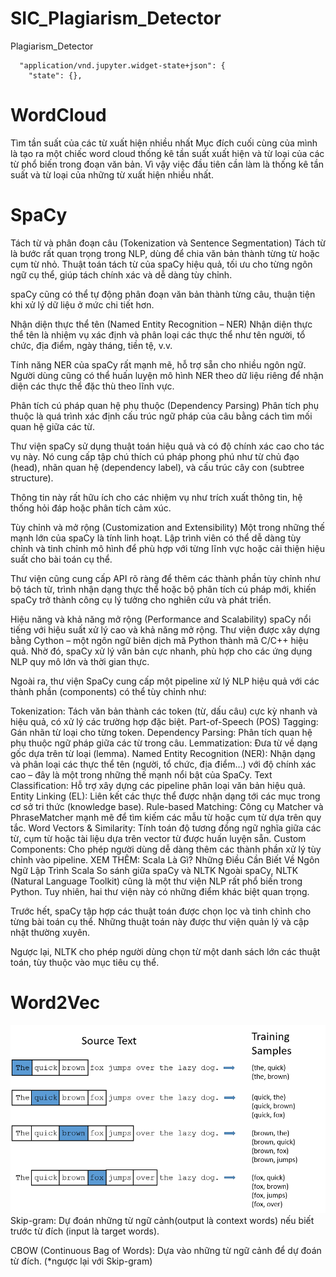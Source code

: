 # SIC_Plagiarism_Detector
Plagiarism_Detector


      "application/vnd.jupyter.widget-state+json": {
        "state": {},

<h1>WordCloud</h1>


Tìm tần suất của các từ xuất hiện nhiều nhất
Mục đích cuối cùng của mình là tạo ra một chiếc word cloud thống kê tần suất xuất hiện và từ loại của các từ phổ biến trong đoạn văn bản. Vì vậy việc đầu tiên cần làm là thống kê tần suất và từ loại của những từ xuất hiện nhiều nhất.




<h1>SpaCy</h1>

Tách từ và phân đoạn câu (Tokenization và Sentence Segmentation)
Tách từ là bước rất quan trọng trong NLP, dùng để chia văn bản thành từng từ hoặc cụm từ nhỏ. Thuật toán tách từ của spaCy hiệu quả, tối ưu cho từng ngôn ngữ cụ thể, giúp tách chính xác và dễ dàng tùy chỉnh.

spaCy cũng có thể tự động phân đoạn văn bản thành từng câu, thuận tiện khi xử lý dữ liệu ở mức chi tiết hơn.

Nhận diện thực thể tên (Named Entity Recognition – NER)
Nhận diện thực thể tên là nhiệm vụ xác định và phân loại các thực thể như tên người, tổ chức, địa điểm, ngày tháng, tiền tệ, v.v.

Tính năng NER của spaCy rất mạnh mẽ, hỗ trợ sẵn cho nhiều ngôn ngữ. Người dùng cũng có thể huấn luyện mô hình NER theo dữ liệu riêng để nhận diện các thực thể đặc thù theo lĩnh vực.

Phân tích cú pháp quan hệ phụ thuộc (Dependency Parsing)
Phân tích phụ thuộc là quá trình xác định cấu trúc ngữ pháp của câu bằng cách tìm mối quan hệ giữa các từ.

Thư viện spaCy sử dụng thuật toán hiệu quả và có độ chính xác cao cho tác vụ này. Nó cung cấp tập chú thích cú pháp phong phú như từ chủ đạo (head), nhãn quan hệ (dependency label), và cấu trúc cây con (subtree structure).

Thông tin này rất hữu ích cho các nhiệm vụ như trích xuất thông tin, hệ thống hỏi đáp hoặc phân tích cảm xúc.

Tùy chỉnh và mở rộng (Customization and Extensibility)
Một trong những thế mạnh lớn của spaCy là tính linh hoạt. Lập trình viên có thể dễ dàng tùy chỉnh và tinh chỉnh mô hình để phù hợp với từng lĩnh vực hoặc cải thiện hiệu suất cho bài toán cụ thể.

Thư viện cũng cung cấp API rõ ràng để thêm các thành phần tùy chỉnh như bộ tách từ, trình nhận dạng thực thể hoặc bộ phân tích cú pháp mới, khiến spaCy trở thành công cụ lý tưởng cho nghiên cứu và phát triển.

Hiệu năng và khả năng mở rộng (Performance and Scalability)
spaCy nổi tiếng với hiệu suất xử lý cao và khả năng mở rộng. Thư viện được xây dựng bằng Cython – một ngôn ngữ biên dịch mã Python thành mã C/C++ hiệu quả. Nhờ đó, spaCy xử lý văn bản cực nhanh, phù hợp cho các ứng dụng NLP quy mô lớn và thời gian thực.

Ngoài ra, thư viện SpaCy cung cấp một pipeline xử lý NLP hiệu quả với các thành phần (components) có thể tùy chỉnh như:

Tokenization: Tách văn bản thành các token (từ, dấu câu) cực kỳ nhanh và hiệu quả, có xử lý các trường hợp đặc biệt.
Part-of-Speech (POS) Tagging: Gán nhãn từ loại cho từng token.
Dependency Parsing: Phân tích quan hệ phụ thuộc ngữ pháp giữa các từ trong câu.
Lemmatization: Đưa từ về dạng gốc dựa trên từ loại (lemma).
Named Entity Recognition (NER): Nhận dạng và phân loại các thực thể tên (người, tổ chức, địa điểm…) với độ chính xác cao – đây là một trong những thế mạnh nổi bật của SpaCy.
Text Classification: Hỗ trợ xây dựng các pipeline phân loại văn bản hiệu quả.
Entity Linking (EL): Liên kết các thực thể được nhận dạng tới các mục trong cơ sở tri thức (knowledge base).
Rule-based Matching: Công cụ Matcher và PhraseMatcher mạnh mẽ để tìm kiếm các mẫu từ hoặc cụm từ dựa trên quy tắc.
Word Vectors & Similarity: Tính toán độ tương đồng ngữ nghĩa giữa các từ, cụm từ hoặc tài liệu dựa trên vector từ được huấn luyện sẵn.
Custom Components: Cho phép người dùng dễ dàng thêm các thành phần xử lý tùy chỉnh vào pipeline.
XEM THÊM:  Scala Là Gì? Những Điều Cần Biết Về Ngôn Ngữ Lập Trình Scala
So sánh giữa spaCy và NLTK
Ngoài spaCy, NLTK (Natural Language Toolkit) cũng là một thư viện NLP rất phổ biến trong Python. Tuy nhiên, hai thư viện này có những điểm khác biệt quan trọng.

Trước hết, spaCy tập hợp các thuật toán được chọn lọc và tinh chỉnh cho từng bài toán cụ thể. Những thuật toán này được thư viện quản lý và cập nhật thường xuyên.

Ngược lại, NLTK cho phép người dùng chọn từ một danh sách lớn các thuật toán, tùy thuộc vào mục tiêu cụ thể.

<h1>Word2Vec</h1>

![alt text](image.png)
Skip-gram: Dự đoán những từ ngữ cảnh(output là context words) nếu biết trước từ đích (input là target words).

CBOW (Continuous Bag of Words): Dựa vào những từ ngữ cảnh để dự đoán từ đích. (*ngược lại với Skip-gram)